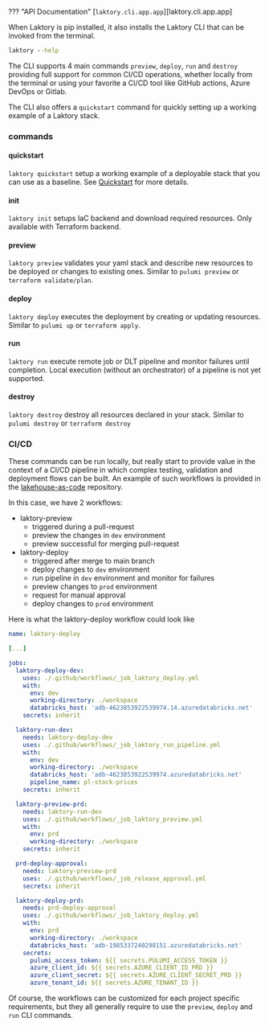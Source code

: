 ??? "API Documentation"
    [`laktory.cli.app.app`][laktory.cli.app.app]<br>

When Laktory is pip installed, it also installs the Laktory CLI that can be invoked from the terminal.

```cmd
laktory --help
```
The CLI supports 4 main commands `preview`, `deploy`, `run` and `destroy` providing full support for common CI/CD
operations, whether locally from the terminal or using your favorite a CI/CD tool like GitHub actions, Azure DevOps or 
Gitlab.

The CLI also offers a `quickstart` command for quickly setting up a working example of a Laktory stack.

### commands

#### quickstart
`laktory quickstart` setup a working example of a deployable stack that you can use as a baseline. See [Quickstart](/quickstart) for more details.

#### init
`laktory init` setups IaC backend and download required resources. Only available with Terraform backend.

#### preview
`laktory preview` validates your yaml stack and describe new resources to be deployed or changes to existing ones.  Similar to `pulumi preview` or `terraform validate/plan`.

#### deploy
`laktory deploy` executes the deployment by creating or updating resources.  Similar to `pulumi up` or `terraform apply`.

#### run
`laktory run` execute remote job or DLT pipeline and monitor failures until completion. Local execution (without an orchestrator) of a pipeline is not yet supported.

#### destroy
`laktory destroy` destroy all resources declared in your stack. Similar to `pulumi destroy` or `terraform destroy`

### CI/CD
These commands can be run locally, but really start to provide value in the context of a CI/CD pipeline in which 
complex testing, validation and deployment flows can be built. An example of such workflows is provided in the 
[lakehouse-as-code](https://github.com/okube-ai/lakehouse-as-code/tree/cli_run/.github/workflows) repository.

In this case, we have 2 workflows:
- laktory-preview
  - triggered during a pull-request
  - preview the changes in `dev` environment
  - preview successful for merging pull-request
- laktory-deploy
  - triggered after merge to main branch
  - deploy changes to `dev` environment
  - run pipeline in `dev` environment and monitor for failures
  - preview changes to `prod` environment
  - request for manual approval
  - deploy changes to `prod` environment

Here is what the laktory-deploy workflow could look like
```yaml
name: laktory-deploy

[...]

jobs:
  laktory-deploy-dev:
    uses: ./.github/workflows/_job_laktory_deploy.yml
    with:
      env: dev
      working-directory: ./workspace
      databricks_host: 'adb-4623853922539974.14.azuredatabricks.net'
    secrets: inherit

  laktory-run-dev:
    needs: laktory-deploy-dev
    uses: ./.github/workflows/_job_laktory_run_pipeline.yml
    with:
      env: dev
      working-directory: ./workspace
      databricks_host: 'adb-4623853922539974.azuredatabricks.net'
      pipeline_name: pl-stock-prices
    secrets: inherit

  laktory-preview-prd:
    needs: laktory-run-dev
    uses: ./.github/workflows/_job_laktory_preview.yml
    with:
      env: prd
      working-directory: ./workspace
    secrets: inherit

  prd-deploy-approval:
    needs: laktory-preview-prd
    uses: ./.github/workflows/_job_release_approval.yml
    secrets: inherit

  laktory-deploy-prd:
    needs: prd-deploy-approval
    uses: ./.github/workflows/_job_laktory_deploy.yml
    with:
      env: prd
      working-directory: ./workspace
      databricks_host: 'adb-1985337240298151.azuredatabricks.net'
    secrets:
      pulumi_access_token: ${{ secrets.PULUMI_ACCESS_TOKEN }}
      azure_client_id: ${{ secrets.AZURE_CLIENT_ID_PRD }}
      azure_client_secret: ${{ secrets.AZURE_CLIENT_SECRET_PRD }}
      azure_tenant_id: ${{ secrets.AZURE_TENANT_ID }}
```

Of course, the workflows can be customized for each project specific requirements, but they all generally require to
use the `preview`, `deploy` and `run` CLI commands.
